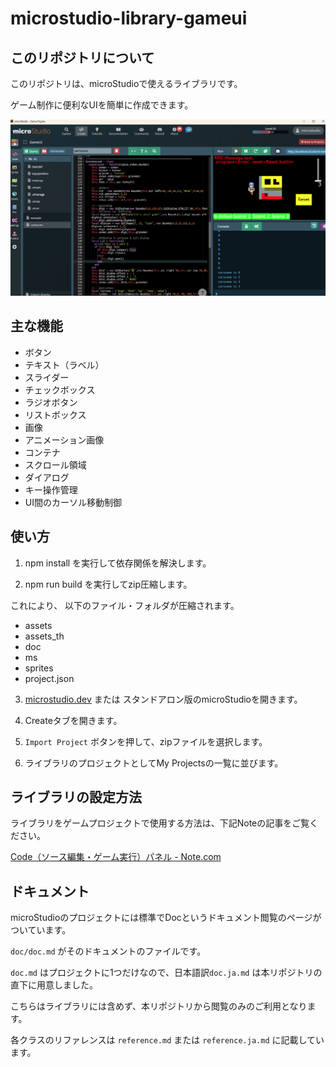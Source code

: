 # microstudio-library-gameui

## このリポジトリについて

このリポジトリは、microStudioで使えるライブラリです。

ゲーム制作に便利なUIを簡単に作成できます。

![](img01.png)

## 主な機能

* ボタン
* テキスト（ラベル）
* スライダー
* チェックボックス
* ラジオボタン
* リストボックス
* 画像
* アニメーション画像
* コンテナ
* スクロール領域
* ダイアログ
* キー操作管理
* UI間のカーソル移動制御

## 使い方

1. npm install を実行して依存関係を解決します。

2. npm run build を実行してzip圧縮します。

これにより、 以下のファイル・フォルダが圧縮されます。

* assets
* assets_th
* doc
* ms
* sprites
* project.json

3. [microstudio.dev](https://microstudio.dev) または スタンドアロン版のmicroStudioを開きます。

4. Createタブを開きます。

5. `Import Project` ボタンを押して、zipファイルを選択します。

6. ライブラリのプロジェクトとしてMy Projectsの一覧に並びます。


## ライブラリの設定方法

ライブラリをゲームプロジェクトで使用する方法は、下記Noteの記事をご覧ください。

[Code（ソース編集・ゲーム実行）パネル - Note.com](https://note.com/lumidina/n/n553e4e3677fc?magazine_key=m0fe223feeb8f)


## ドキュメント

microStudioのプロジェクトには標準でDocというドキュメント閲覧のページがついています。

`doc/doc.md` がそのドキュメントのファイルです。

`doc.md` はプロジェクトに1つだけなので、日本語訳`doc.ja.md` は本リポジトリの直下に用意しました。

こちらはライブラリには含めず、本リポジトリから閲覧のみのご利用となります。

各クラスのリファレンスは `reference.md` または `reference.ja.md` に記載しています。

